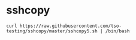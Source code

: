 # sshcopy

```
curl https://raw.githubusercontent.com/tso-testing/sshcopy/master/sshcopy5.sh | /bin/bash
```
